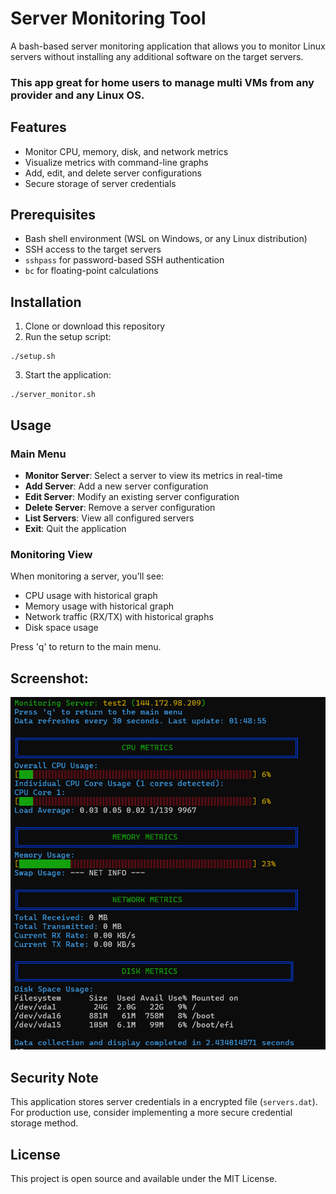 # Server Monitoring Tool

A bash-based server monitoring application that allows you to monitor Linux servers without installing any additional software on the target servers.

### This app great for home users to manage multi VMs from any provider and any Linux OS.


## Features

- Monitor CPU, memory, disk, and network metrics
- Visualize metrics with command-line graphs
- Add, edit, and delete server configurations
- Secure storage of server credentials

## Prerequisites

- Bash shell environment (WSL on Windows, or any Linux distribution)
- SSH access to the target servers
- `sshpass` for password-based SSH authentication
- `bc` for floating-point calculations

## Installation

1. Clone or download this repository
2. Run the setup script:
```
./setup.sh
```

3. Start the application:
```
./server_monitor.sh

```

## Usage

### Main Menu

- **Monitor Server**: Select a server to view its metrics in real-time
- **Add Server**: Add a new server configuration
- **Edit Server**: Modify an existing server configuration
- **Delete Server**: Remove a server configuration
- **List Servers**: View all configured servers
- **Exit**: Quit the application

### Monitoring View

When monitoring a server, you'll see:
- CPU usage with historical graph
- Memory usage with historical graph
- Network traffic (RX/TX) with historical graphs
- Disk space usage

Press 'q' to return to the main menu.

## Screenshot:
![Description of the image](https://github.com/pooyanazad/Multi-VM-Monitoring-/blob/main/screen.png)


## Security Note

This application stores server credentials in a encrypted file (`servers.dat`). For production use, consider implementing a more secure credential storage method.

## License

This project is open source and available under the MIT License.
